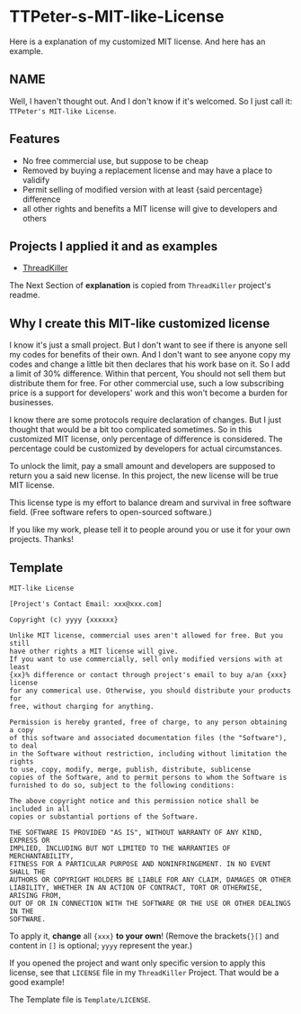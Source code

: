 # TTPeter-s-MIT-like-License
Here is a explanation of my customized MIT license. And here has an example.

## NAME

Well, I haven't thought out. And I don't know if it's welcomed. So I just call it: `TTPeter's MIT-like License`.

## Features

- No free commercial use, but suppose to be cheap
- Removed by buying a replacement license and may have a place to validify
- Permit selling of modified version with at least {said percentage} difference
- all other rights and benefits a MIT license will give to developers and others

## Projects I applied it and as examples

- [ThreadKiller](https://github.com/TTStudio-of-TTPeter/ThreadKiller)

The Next Section of **explanation** is copied from `ThreadKiller` project's readme.

## Why I create this MIT-like customized license

I know it's just a small project. But I don't want to see if there is anyone sell my codes for benefits of their own. And I don't want to see anyone copy my codes and change a little bit then declares that his work base on it. So I add a limit of 30% difference. Within that percent, You should not sell them but distribute them for free. For other commercial use, such a low subscribing price is a support for developers' work and this won't become a burden for businesses. 

I know there are some protocols require declaration of changes. But I just thought that would be  a bit too complicated  sometimes. So in this customized MIT license, only percentage of difference is considered. The percentage could be customized by developers for actual circumstances. 

To unlock the limit, pay a small amount and developers are supposed to return you a said new license. In this project, the new license will be true MIT license.

This license type is my effort to balance dream and survival in free software field. (Free software refers to open-sourced software.)

If you like my work, please tell it to people around you or use it for your own projects. Thanks!

## Template

```
MIT-like License

[Project's Contact Email: xxx@xxx.com]

Copyright (c) yyyy {xxxxxx}

Unlike MIT license, commercial uses aren't allowed for free. But you still 
have other rights a MIT license will give.
If you want to use commercially, sell only modified versions with at least 
{xx}% difference or contact through project's email to buy a/an {xxx} license
for any commerical use. Otherwise, you should distribute your products for
free, without charging for anything.

Permission is hereby granted, free of charge, to any person obtaining a copy
of this software and associated documentation files (the "Software"), to deal
in the Software without restriction, including without limitation the rights
to use, copy, modify, merge, publish, distribute, sublicense
copies of the Software, and to permit persons to whom the Software is
furnished to do so, subject to the following conditions:

The above copyright notice and this permission notice shall be included in all
copies or substantial portions of the Software.

THE SOFTWARE IS PROVIDED "AS IS", WITHOUT WARRANTY OF ANY KIND, EXPRESS OR
IMPLIED, INCLUDING BUT NOT LIMITED TO THE WARRANTIES OF MERCHANTABILITY,
FITNESS FOR A PARTICULAR PURPOSE AND NONINFRINGEMENT. IN NO EVENT SHALL THE
AUTHORS OR COPYRIGHT HOLDERS BE LIABLE FOR ANY CLAIM, DAMAGES OR OTHER
LIABILITY, WHETHER IN AN ACTION OF CONTRACT, TORT OR OTHERWISE, ARISING FROM,
OUT OF OR IN CONNECTION WITH THE SOFTWARE OR THE USE OR OTHER DEALINGS IN THE
SOFTWARE.
```

To apply it, **change** all `{xxx}` **to your own**! (Remove the brackets`{}[]` and content in `[]` is optional; `yyyy` represent the year.)

If you opened the project and want only specific version to apply this license, see that `LICENSE` file in my `ThreadKiller` Project. That would be a good example!

The Template file is `Template/LICENSE`.



